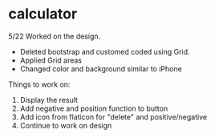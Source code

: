 # calculator
5/22 Worked on the design.
  - Deleted bootstrap and customed coded using Grid.
  - Applied Grid areas
  - Changed color and background similar to iPhone

Things to work on:
1. Display the result
2. Add negative and position function to button
3. Add icon from flaticon for "delete" and positive/negative
4. Continue to work on design
